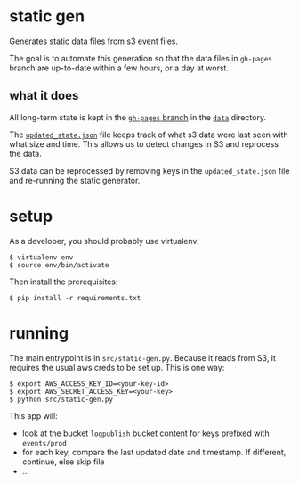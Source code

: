 
# static gen

Generates static data files from s3 event files.

The goal is to automate this generation so that the data files
in `gh-pages` branch are up-to-date within a few hours, or a day at worst.

## what it does

All long-term state is kept in the
[`gh-pages` branch](https://github.com/futel/usage/tree/gh-pages/data)
in the [`data`](https://github.com/futel/usage/tree/gh-pages/data) directory.

The [`updated_state.json`](https://github.com/futel/usage/blob/gh-pages/data/updated_state.json)
file keeps track of what s3 data were last seen with what size and time. This
allows us to detect changes in S3 and reprocess the data.

S3 data can be reprocessed by removing keys in the `updated_state.json` file
and re-running the static generator.

# setup

As a developer, you should probably use virtualenv.

```
$ virtualenv env
$ source env/bin/activate
```

Then install the prerequisites:

```
$ pip install -r requirements.txt
```

# running

The main entrypoint is in `src/static-gen.py`. Because it reads from S3, it
requires the usual aws creds to be set up. This is one way:

```
$ export AWS_ACCESS_KEY_ID=<your-key-id>
$ export AWS_SECRET_ACCESS_KEY=<your-key>
$ python src/static-gen.py
```

This app will:

* look at the bucket `logpublish` bucket content for keys prefixed with `events/prod`
* for each key, compare the last updated date and timestamp. If different, continue, else skip file
* ...
